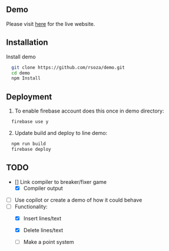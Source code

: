 
## Demo

Please visit [here](https://fir-599e4.web.app/) for the live website.

## Installation

Install demo 

```bash
  git clone https://github.com/rsoza/demo.git
  cd demo
  npm Install
```
    
## Deployment


1. To enable firebase account does this once in demo directory:

```bash
  firebase use y
```
2. Update build and deploy to line demo:
```bash
  npm run build
  firebase deploy
```


## TODO

- [] Link compiler to breaker/fixer game
  - [X] Compiler output
- [ ] Use copilot or create a demo of how it could behave
- [ ] Functionality:
  - [X] Insert lines/text
  - [X] Delete lines/text
  - [ ] Make a point system


